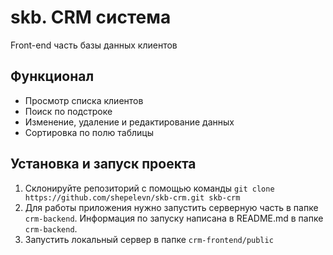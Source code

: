 # skb. CRM система

Front-end часть базы данных клиентов

## Функционал

* Просмотр списка клиентов
* Поиск по подстроке
* Изменение, удаление и редактирование данных
* Сортировка по полю таблицы

## Установка и запуск проекта

1. Склонируйте репозиторий с помощью команды
   `git clone https://github.com/shepelevn/skb-crm.git skb-crm`
2. Для работы приложения нужно запустить серверную часть в папке `crm-backend`.
   Информация по запуску написана в README.md в папке `crm-backend`.
3. Запустить локальный сервер в папке `crm-frontend/public`

